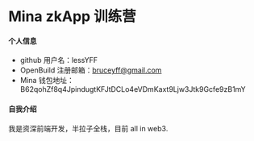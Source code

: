 # Mina zkApp 训练营

#### 个人信息

-   github 用户名：lessYFF
-   OpenBuild 注册邮箱：bruceyff@gmail.com
-   Mina 钱包地址：B62qohZf8q4JpindugtKFJtDCLo4eVDmKaxt9Ljw3Jtk9Gcfe9zB1mY

#### 自我介绍

我是资深前端开发，半拉子全栈，目前 all in web3.
